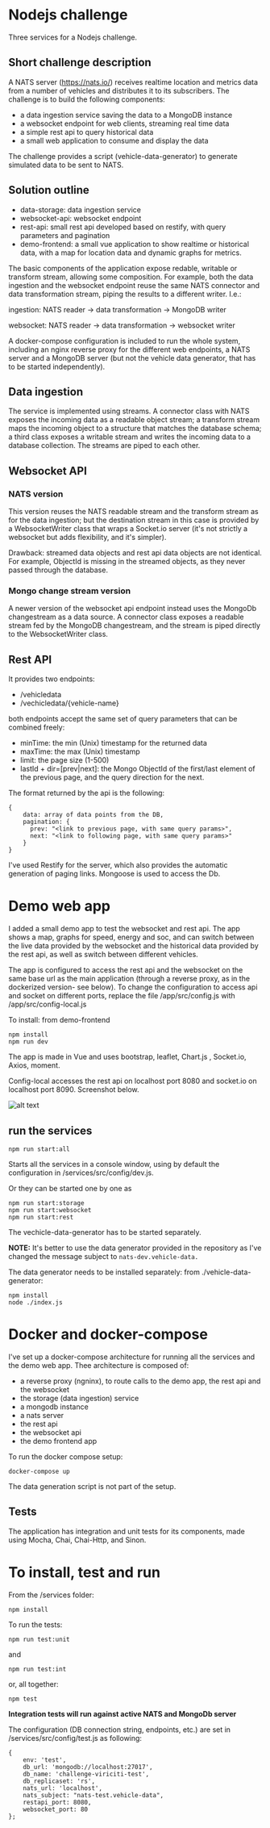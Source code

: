 # Nodejs challenge

Three services for a Nodejs challenge.

## Short challenge description

A NATS server (https://nats.io/) receives realtime location and metrics data from a number of vehicles and distributes it to its subscribers. The challenge is to build the following components:

- a data ingestion service saving the data to a MongoDB instance
- a websocket endpoint for web clients, streaming real time data
- a simple rest api to query historical data
- a small web application to consume and display the data

The challenge provides a script (vehicle-data-generator) to generate simulated data to be sent to NATS.

## Solution outline

* data-storage: data ingestion service
* websocket-api: websocket endpoint
* rest-api: small rest api developed based on restify, with query parameters and pagination 
* demo-frontend: a small vue application to show realtime or historical data, with a map for location data and dynamic graphs for metrics.

The basic components of the application expose redable, writable or transform stream, allowing some composition. For example, both the data ingestion and the websocket endpoint reuse the same NATS connector and data transformation stream, piping the results to a different writer. I.e.:

ingestion: NATS reader -> data transformation -> MongoDB writer

websocket: NATS reader -> data transformation -> websocket writer

A docker-compose configuration is included to run the whole system, including an nginx reverse proxy for the different web endpoints, a NATS server and a MongoDB server (but not the vehicle data generator, that has to be started independently).

## Data ingestion

The service is implemented using streams. A connector class with NATS exposes the incoming data as a readable object stream; a transform stream maps the incoming object to a structure that matches the database schema; a third class exposes a writable stream and writes the incoming data to a database collection. The streams are piped to each other.

## Websocket API

### NATS version

This version reuses the NATS readable stream and the transform stream as for the data ingestion; but the destination stream in this case is provided by a WebsocketWriter class that wraps a Socket.io server (it's not strictly a websocket but adds flexibility, and it's simpler).

Drawback: streamed data objects and rest api data objects are not identical. For example, ObjectId is missing in the streamed objects, as they never passed through the database.

### Mongo change stream version

A newer version of the websocket api endpoint instead uses the MongoDb changestream as a data source. A connector class exposes a readable stream fed by the MongoDB changestream, and the stream is piped directly to the WebsocketWriter class.

## Rest API

It provides two endpoints:
- /vehicledata
- /vechicledata/{vehicle-name}

both endpoints accept the same set of query parameters that can be combined freely:
- minTime: the min (Unix) timestamp for the returned data
- maxTime: the max (Unix) timestamp
- limit: the page size (1-500)
- lastId + dir=[prev|next]: the Mongo ObjectId of the first/last element of the previous page, and the query direction for the next.

The format returned by the api is the following:
	
~~~~
{
    data: array of data points from the DB,
    pagination: {
      prev: "<link to previous page, with same query params>",
      next: "<link to following page, with same query params>"
    }
}
~~~~

I've used Restify for the server, which also provides the automatic generation of paging links.
Mongoose is used to access the Db.


# Demo web app

I added a small demo app to test the websocket and rest api. The app shows a map, graphs for speed, energy and soc, and can switch between the live data provided by the websocket and the historical data provided by the rest api, as well as switch between different vehicles.

The app is configured to access the rest api and the websocket on the same base url as the main application (through a reverse proxy, as in the dockerized version- see below). To change the configuration to access api and socket on different ports, replace the file /app/src/config.js with /app/src/config-local.js

To install: from demo-frontend

~~~
npm install
npm run dev
~~~

The app is made in Vue and uses bootstrap, leaflet, Chart.js , Socket.io, Axios, moment.

Config-local accesses the rest api on localhost port 8080 and socket.io on localhost port 8090.
Screenshot below.

![alt text](/demo-app.jpg)


## run the services

`npm run start:all`

Starts all the services in a console window, using by default the configuration in /services/src/config/dev.js.

Or they can be started one by one as 

~~~
npm run start:storage
npm run start:websocket
npm run start:rest
~~~

The vechicle-data-generator has to be started separately. 

**NOTE:** It's better to use the data generator provided in the repository as I've changed the message subject to `nats-dev.vehicle-data.`

The data generator needs to be installed separately: from ./vehicle-data-generator:

~~~
npm install
node ./index.js
~~~


# Docker and docker-compose

I've set up a docker-compose architecture for running all the services and the demo web app.
Thee architecture is composed of:

- a reverse proxy (ngninx), to route calls to the demo app, the rest api and the websocket
- the storage (data ingestion) service
- a mongodb instance
- a nats server
- the rest api
- the websocket api
- the demo frontend app

To run the docker compose setup:

~~~
docker-compose up
~~~

The data generation script is not part of the setup.


## Tests

The application has integration and unit tests for its components, made using Mocha, Chai, Chai-Http, and Sinon. 

# To install, test and run

From the /services folder:

`npm install`

To run the tests:

`npm run test:unit`

and

`npm run test:int`

or, all together:

`npm test`

**Integration tests will run against active NATS and MongoDb server** 

The configuration (DB connection string, endpoints, etc.) are set in /services/src/config/test.js as  following:

~~~~
{
    env: 'test',
    db_url: 'mongodb://localhost:27017',
    db_name: 'challenge-viriciti-test',
    db_replicaset: 'rs',
    nats_url: 'localhost',
    nats_subject: "nats-test.vehicle-data",
    restapi_port: 8080,
    websocket_port: 80
};
~~~~